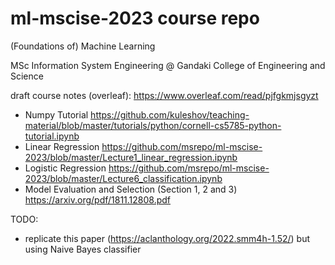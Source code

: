# ml-mscise-2023 course repo
(Foundations of) Machine Learning

MSc Information System Engineering @ Gandaki College of Engineering and Science

draft course notes (overleaf): https://www.overleaf.com/read/pjfgkmjsgyzt

- Numpy Tutorial  https://github.com/kuleshov/teaching-material/blob/master/tutorials/python/cornell-cs5785-python-tutorial.ipynb
- Linear Regression https://github.com/msrepo/ml-mscise-2023/blob/master/Lecture1_linear_regression.ipynb
- Logistic Regression https://github.com/msrepo/ml-mscise-2023/blob/master/Lecture6_classification.ipynb
- Model Evaluation and Selection (Section 1, 2 and 3) https://arxiv.org/pdf/1811.12808.pdf

TODO:
 - replicate this paper (https://aclanthology.org/2022.smm4h-1.52/) but using Naive Bayes classifier
